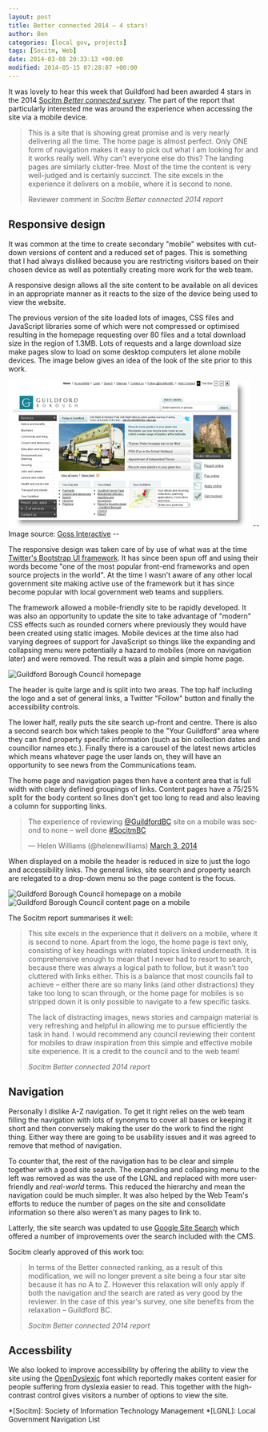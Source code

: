 ```yaml
---
layout: post
title: Better connected 2014 – 4 stars!
author: Ben
categories: [local gov, projects]
tags: [Socitm, Web]
date: 2014-03-08 20:33:13 +00:00
modified: 2014-05-15 07:28:07 +00:00
---
```

It was lovely to hear this week that Guildford had been awarded 4 stars in the 2014 [Socitm _Better connected_ survey](https://www.socitm.net/research/socitm-insight/better-connected). The part of the report that particularly interested me was around the experience when accessing the site via a mobile device.

> This is a site that is showing great promise and is very nearly delivering all the time. The home page is almost perfect. Only ONE form of navigation makes it easy to pick out what I am  looking for and it works really well. Why can't everyone else do this? The landing pages are similarly clutter-free. Most of the time the content is very well-judged and is certainly succinct. The site excels in the experience it delivers on a mobile, where it is second to none.
>
> Reviewer comment in <cite title="Socitm Better connected 2014 report">Socitm Better connected 2014 report</cite>

## Responsive design

It was common at the time to create secondary "mobile" websites with cut-down versions of content and a reduced set of pages. This is something that I had always disliked because you are restricting visitors based on their chosen device as well as potentially creating more work for the web team.

A responsive design allows all the site content to be available on all devices in an appropriate manner as it reacts to the size of the device being used to view the website. 

The previous version of the site loaded lots of images, CSS files and JavaScript libraries some of which were not compressed or optimised resulting in the homepage requesting over 80 files and a total download size in the region of 1.3MB. Lots of requests and a large download size make pages slow to load on some desktop computers let alone mobile devices. The image below gives an idea of the look of the site prior to this work.

![A screenshot of the Guildford Borough Council homepage](/content/2014/03/guildfordbc-homepage-pre.png "Guildford Borough Council homepage")
-- Image source: [Goss Interactive](http://www.gossinteractive.com/news/goss-congratulates-guildford-borough-council-for-website-success) --

The responsive design was taken care of by use of what was at the time <a href="http://getbootstrap.com/2.3.2/">Twitter's Bootstrap UI framework</a>. It has since been spun off and using their words become "one of the most popular front-end frameworks and open source projects in the world". At the time I wasn't aware of any other local government site making active use of the framework but it has since become popular with local government web teams and suppliers.

The framework allowed a mobile-friendly site to be rapidly developed. It was also an opportunity to update the site to take advantage of "modern" CSS effects such as rounded corners where previously they would have been created using static images. Mobile devices at the time also had varying degrees of support for JavaScript so things like the expanding and collapsing menu were potentially a hazard to mobiles (more on navigation later) and were removed. The result was a plain and simple home page.

<img src="https://i2.wp.com/ben.cheetham.me.uk/wp-content/uploads/2014/03/guildfordbc-homepage-post.png?resize=550%2C554&#038;ssl=1" alt="Guildford Borough Council homepage" class="aligncenter size-full wp-image-159" srcset="https://i2.wp.com/ben.cheetham.me.uk/wp-content/uploads/2014/03/guildfordbc-homepage-post.png?w=550&amp;ssl=1 550w, https://i2.wp.com/ben.cheetham.me.uk/wp-content/uploads/2014/03/guildfordbc-homepage-post.png?resize=150%2C150&amp;ssl=1 150w, https://i2.wp.com/ben.cheetham.me.uk/wp-content/uploads/2014/03/guildfordbc-homepage-post.png?resize=297%2C300&amp;ssl=1 297w, https://i2.wp.com/ben.cheetham.me.uk/wp-content/uploads/2014/03/guildfordbc-homepage-post.png?resize=100%2C100&amp;ssl=1 100w" sizes="(max-width: 550px) 100vw, 550px" data-recalc-dims="1" />

The header is quite large and is split into two areas. The top half including the logo and a set of general links, a Twitter "Follow" button and finally the accessibility controls.

The lower half, really puts the site search up-front and centre. There is also a second search box which takes people to the "Your Guildford" area where they can find property specific information (such as bin collection dates and councillor names etc.). Finally there is a carousel of the latest news articles which means whatever page the user lands on, they will have an opportunity to see news from the Communications team.

The home page and navigation pages then have a content area that is full width with clearly defined groupings of links. Content pages have a 75/25% split for the body content so lines don't get too long to read and also leaving a column for supporting links.

<blockquote class="twitter-tweet" lang="en"><p>The experience of reviewing <a href="https://twitter.com/GuildfordBC">@GuildfordBC</a> site on a mobile was second to none &#8211; well done <a href="https://twitter.com/search?q=%23SocitmBC&amp;src=hash">#SocitmBC</a></p>
<p>&mdash; Helen Williams (@helenewilliams) <a href="https://twitter.com/helenewilliams/statuses/440435435203207168">March 3, 2014</a></p></blockquote>

<script async src="//platform.twitter.com/widgets.js" charset="utf-8"></script>

When displayed on a mobile the header is reduced in size to just the logo and accessibility links. The general links, site search and property search are relegated to a drop-down menu so the page content is the focus.

<div class="text-center"><img src="https://i0.wp.com/ben.cheetham.me.uk/wp-content/uploads/2014/03/guildfordbc-homepage-post-mobile.png?resize=156%2C226&#038;ssl=1" alt="Guildford Borough Council homepage on a mobile" class="size-full wp-image-163" data-recalc-dims="1" /> <img src="https://i2.wp.com/ben.cheetham.me.uk/wp-content/uploads/2014/03/guildfordbc-content-post-mobile.png?resize=156%2C226&#038;ssl=1" alt="Guildford Borough Council content page on a mobile" class="size-full wp-image-169" data-recalc-dims="1" /></div>

The Socitm report summarises it well:

> This site excels in the experience that it delivers on a mobile, where it is second to none. Apart from the logo, the home page is text only, consisting of key headings with related topics linked underneath. It is comprehensive enough to mean that I never had to resort to search, because there was always a logical path to follow, but it wasn't too cluttered with links either. This is a balance that most councils fail to achieve – either there are so many links (and other distractions) they take too long to scan through, or the home page for mobiles is so stripped down it is only possible to navigate to a few specific tasks.
>
> The lack of distracting images, news stories and campaign material is very refreshing and helpful in allowing me to pursue efficiently the task in hand. I would recommend any council reviewing their content for mobiles to draw inspiration from this simple and effective mobile site experience. It is a credit to the council and to the web team!
>
> <cite title="Socitm Better connected 2014 report">Socitm Better connected 2014 report</cite>

## Navigation

Personally I dislike A-Z navigation. To get it right relies on the web team filling the navigation with lots of synonyms to cover all bases or keeping it short and then conversely making the user do the work to find the right thing. Either way there are going to be usability issues and it was agreed to remove that method of navigation.

To counter that, the rest of the navigation has to be clear and simple together with a good site search. The expanding and collapsing menu to the left was removed as was the use of the LGNL and replaced with more user-friendly and <em>real-world</em> terms. This reduced the hierarchy and mean the navigation could be much simpler. It was also helped by the Web Team's efforts to reduce the number of pages on the site and consolidate information so there also weren't as many pages to link to.

Latterly, the site search was updated to use <a href="http://www.google.com/enterprise/search/products/gss.html">Google Site Search</a> which offered a number of improvements over the search included with the CMS.

Socitm clearly approved of this work too:

> In terms of the Better connected ranking, as a result of this modification, we will no longer prevent a site being a four star site because it has no A to Z. However this relaxation will only apply if both the navigation and the search are rated as very good by the reviewer. In the case of this year's survey, one site benefits from the relaxation – Guildford BC.
>
> <cite title="Socitm Better connected 2014 report">Socitm Better connected 2014 report</cite>

## Accessbility

We also looked to improve accessibility by offering the ability to view the site using the <a href="http://opendyslexic.org/">OpenDyslexic</a> font which reportedly makes content easier for people suffering from dyslexia easier to read. This together with the high-contrast control gives visitors a number of options to view the site.

*[Socitm]: Society of Information Technology Management
*[LGNL]: Local Government Navigation List